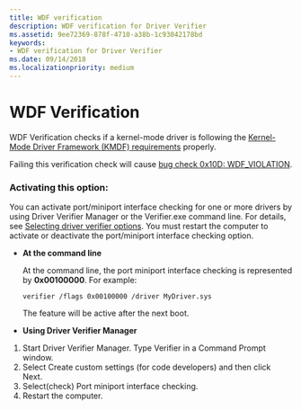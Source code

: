 ```yaml
---
title: WDF verification
description: WDF verification for Driver Verifier
ms.assetid: 9ee72369-878f-4710-a38b-1c93042178bd
keywords:
- WDF verification for Driver Verifier
ms.date: 09/14/2018
ms.localizationpriority: medium
---
```


# WDF Verification

WDF Verification checks if a kernel-mode driver is following the [Kernel-Mode Driver Framework (KMDF) requirements](../wdf/using-the-framework-to-develop-a-driver.md) properly.  

Failing this verification check will cause [bug check 0x10D: WDF_VIOLATION](../debugger/bug-check-0x10d---wdf-violation.md). 


### Activating this option:

You can activate port/miniport interface checking for one or more drivers by using Driver Verifier Manager or the Verifier.exe command line. For details, see [Selecting driver verifier options](./selecting-driver-verifier-options.md). You must restart the computer to activate or deactivate the port/miniport interface checking option.

* **At the command line**

    At the command line, the port miniport interface checking is represented by **0x00100000**. For example:
    
    `verifier /flags 0x00100000 /driver MyDriver.sys`

    The feature will be active after the next boot.

* **Using Driver Verifier Manager**

1. Start Driver Verifier Manager. Type Verifier in a Command Prompt window.
2. Select Create custom settings (for code developers) and then click Next.
3. Select(check) Port miniport interface checking.
4. Restart the computer.